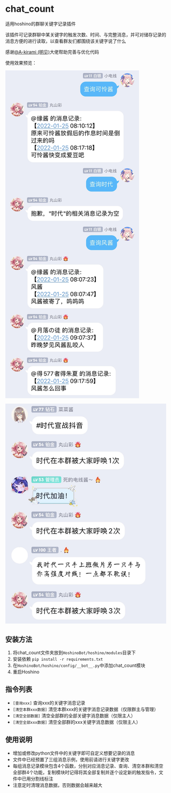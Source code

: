 # chat_count

适用hoshino的群聊关键字记录插件

该插件可记录群聊中某关键字的触发次数、时间、与完整消息，并可对储存记录的消息方便的进行读取，以查看群友们都围绕该关键字说了什么

感谢[@A-kirami (明见)](https://github.com/A-kirami)大佬帮助完善与优化代码

使用效果预览：

![](https://github.com/CYDXDianXian/chat_count/blob/main/img/IMG_0652.JPG)

![](https://github.com/CYDXDianXian/chat_count/blob/main/img/IMG_0654.JPG)

## 安装方法

1. 将chat_count文件夹放到`HoshinoBot/hoshino/modules`目录下
2. 安装依赖 `pip install -r requirements.txt`
3. 在`HoshinoBot/hoshino/config/__bot__.py`中添加chat_count模块
4. 重启Hoshino

## 指令列表

- `[查询xxx]` 查询xxx的关键字消息记录
- `[清空本群xxx数据]` 清空本群xxx的关键字消息记录数据（仅限群主与管理）
- `[清空全部数据]` 清空全部群的全部关键字消息数据（仅限主人）
- `[清空全部xxx数据]` 清空全部群的xxx关键字消息数据（仅限主人）

## 使用说明

- 增加或修改python文件中的关键字即可自定义想要记录的消息
- 文件中已经预置了三组消息示例，使用前请进行关键字更改
- 每组消息记录模块包含4个函数，分别对应消息记录、查询、清空本群和清空全部群4个功能，复制模块时记得将其全部复制并逐个设定新的触发指令，文件中已用分割线标注
- 注意定时清理消息数据，否则数据会越来越大